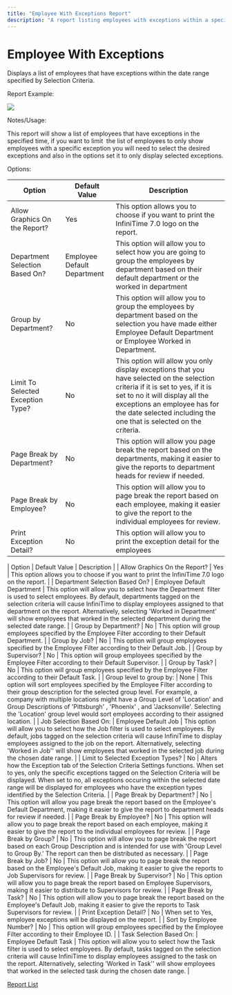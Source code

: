 ```yaml
---
title: "Employee With Exceptions Report"
description: "A report listing employees with exceptions within a specified date range, with options to filter by exception type and customize display settings."
---
```


# Employee With Exceptions

Displays a list of employees that have exceptions within the date range
specified by Selection Criteria.

Report
Example:

![](/img/Employee_With_Exceptions.gif)

Notes/Usage:

This report will show a list of employees that have exceptions in the
specified time, if you want to limit  the list of employees to only
show employees with a specific exception you will need to select the desired
exceptions and also in the options set it to only display selected exceptions.

Options:

| Option                            | Default Value               | Description                                                                                                                                                                                                                                                              |
| --------------------------------- | --------------------------- | ------------------------------------------------------------------------------------------------------------------------------------------------------------------------------------------------------------------------------------------------------------------------ |
| Allow Graphics On the Report?     | Yes                         | This option allows you to choose if you want to print the InfiniTime 7.0 logo on the report.                                                                                                                                                                             |
| Department Selection Based On?    | Employee Default Department | This option will allow you to select how you are going to group the employees by department based on their default department or the worked in department                                                                                                                |
| Group by Department?              | No                          | This option will allow you to group the employees by department based on the selection you have made either Employee Default Department or Employee Worked in Department.                                                                                                |
| Limit To Selected Exception Type? | No                          | This option will allow you only display exceptions that you have selected on the selection criteria if it is set to yes, if it is set to no it will display all the exceptions an employee has for the date selected including the one that is selected on the criteria. |
| Page Break by Department?         | No                          | This option will allow you page break the report based on the departments, making it easier to give the reports to department heads for review if needed.                                                                                                                |
| Page Break by Employee?           | No                          | This option will allow you to page break the report based on each employee, making it easier to give the report to the individual employees for review.                                                                                                                  |
| Print Exception Detail?           | No                          | This option will allow you to print the exception detail for the employees                                                                                                                                                                                               |

| Option | Default Value | Description |
| Allow Graphics On the Report? | Yes | This option allows you to choose if you want to print the InfiniTime 7.0 logo on the report. |
| Department Selection Based On? | Employee Default Department | This option will allow you to select how the Department  filter is used to select employees. By default, departments tagged on the selection criteria will cause InfiniTime to display employees assigned to that department on the report. Alternatively, selecting 'Worked in Department' will show employees that worked in the selected department during the selected date range. |
| Group by Department? | No | This option will group employees specified by the Employee Filter according to their Default Department. |
| Group by Job? | No | This option will group employees specified by the Employee Filter according to their Default Job. |
| Group by Supervisor? | No | This option will group employees specified by the Employee Filter according to their Default Supervisor. |
| Group by Task? | No | This option will group employees specified by the Employee Filter according to their Default Task. |
| Group level to group by: | None | This option will sort employees specified by the Employee Filter according to their group description for the selected group level. For example, a company with multiple locations might have a Group Level of 'Location' and Group Descriptions of 'Pittsburgh' , 'Phoenix' , and 'Jacksonville'. Selecting the 'Location' group level would sort employees according to their assigned location. |
| Job Selection Based On: | Employee Default Job | This option will allow you to select how the Job filter is used to select employees. By default, jobs tagged on the selection criteria will cause InfiniTime to display employees assigned to the job on the report. Alternatively, selecting 'Worked in Job'' will show employees that worked in the selected job during the chosen date range. |
| Limit to Selected Exception Types? | No | Alters how the Exception tab of the Selection Criteria Settings functions. When set to yes, only the specific exceptions tagged on the Selection Criteria will be displayed. When set to no, all exceptions occuring within the selected date range will be displayed for employees who have the exception types identified by the Selection Criteria. |
| Page Break by Department? | No | This option will allow you page break the report based on the Employee's Default Department, making it easier to give the report to department heads for review if needed. |
| Page Break by Employee? | No | This option will allow you to page break the report based on each employee, making it easier to give the report to the individual employees for review. |
| Page Break by Group? | No | This option will allow you to page break the report based on each Group Description and is intended for use with 'Group Level to Group By.' The report can then be distributed as necessary. |
| Page Break by Job? | No | This option will allow you to page break the report based on the Employee's Default Job, making it easier to give the reports to Job Supervisors for review. |
| Page Break by Supervisor? | No | This option will allow you to page break the report based on Employee Supervisors, making it easier to distribute to Supervisors for review. |
| Page Break by Task? | No | This option will allow you to page break the report based on the Employee's Default Job, making it easier to give the reports to Task Supervisors for review. |
| Print Exception Detail? | No | When set to Yes, employee exceptions will be displayed on the report. |
| Sort by Employee Number? | No | This option will group employees specified by the Employee Filter according to their Employee ID. |
| Task Selection Based On: | Employee Default Task | This option will allow you to select how the Task filter is used to select employees. By default, tasks tagged on the selection criteria will cause InfiniTime to display employees assigned to the task on the report. Alternatively, selecting 'Worked in Task'' will show employees that worked in the selected task during the chosen date range. |

[Report List](../Report_List.md)
